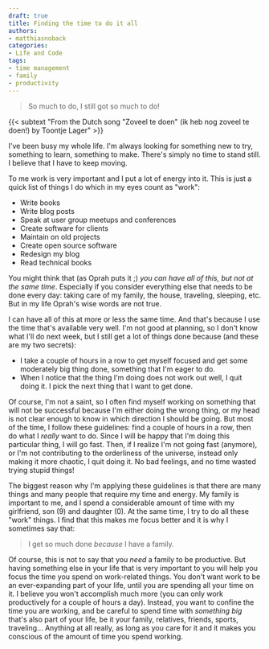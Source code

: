 ```yaml
---
draft: true
title: Finding the time to do it all
authors: 
- matthiasnoback
categories:
- Life and Code
tags:
- time management
- family
- productivity
---
```


> So much to do, I still got so much to do!

{{< subtext "From the Dutch song \"Zoveel te doen\" (ik heb nog zoveel te doen!) by Toontje Lager" >}}

I've been busy my whole life. I'm always looking for something new to try, something to learn, something to make. There's simply no time to stand still. I believe that I have to keep moving.

To me work is very important and I put a lot of energy into it. This is just a quick list of things I do which in my eyes count as "work":

- Write books
- Write blog posts
- Speak at user group meetups and conferences
- Create software for clients
- Maintain on old projects
- Create open source software
- Redesign my blog
- Read technical books

You might think that (as Oprah puts it ;) *you can have all of this, but not at the same time*. Especially if you consider everything else that needs to be done every day: taking care of my family, the house, traveling, sleeping, etc. But in my life Oprah's wise words are not true.

I can have all of this at more or less the same time. And that's because I use the time that's available very well. I'm not good at planning, so I don't know what I'll do next week, but I still get a lot of things done because (and these are my two secrets):

- I take a couple of hours in a row to get myself focused and get some moderately big thing done, something that I'm eager to do.
- When I notice that the thing I'm doing does not work out well, I quit doing it. I pick the next thing that I want to get done.

Of course, I'm not a saint, so I often find myself working on something that will not be successful because I'm either doing the wrong thing, or my head is not clear enough to know in which direction I should be going. But most of the time, I follow these guidelines: find a couple of hours in a row, then do what I *really* want to do. Since I will be happy that I'm doing this particular thing, I will go fast. Then, if I realize I'm not going fast (anymore), or I'm not contributing to the orderliness of the universe, instead only making it more chaotic, I quit doing it. No bad feelings, and no time wasted trying stupid things!

The biggest reason why I'm applying these guidelines is that there are many things and many people that require my time and energy. My family is important to me, and I spend a considerable amount of time with my girlfriend, son (9) and daughter (0). At the same time, I try to do all these "work" things. I find that this makes me focus better and it is why I sometimes say that:

> I get so much done *because* I have a family.

Of course, this is not to say that you *need* a family to be productive. But having something else in your life that is very important to you will help you focus the time you spend on work-related things. You don't want work to be an ever-expanding part of your life, until you are spending all your time on it. I believe you won't accomplish much more (you can only work productively for a couple of hours a day). Instead, you want to confine the time you are working, and be careful to spend time with *something big* that's also part of your life, be it your family, relatives, friends, sports, traveling... Anything at all really, as long as you care for it and it makes you conscious of the amount of time you spend working.
